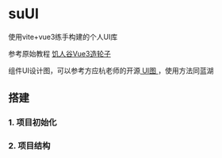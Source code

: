 # suUI

使用vite+vue3练手构建的个人UI库

参考原始教程 [饥人谷Vue3造轮子](https://xiedaimala.com/courses/069312d2-4bf6-4ec1-82af-df59fa46b194/random/edd8cf9b63#/common)

组件UI设计图，可以参考方应杭老师的开源[ UI图 ](https://www.yuque.com/u29422/gulu/artboards/22283) ，使用方法同蓝湖

## 搭建

### 1. 项目初始化




### 2. 项目结构

